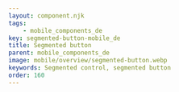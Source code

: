 ```yaml
---
layout: component.njk
tags: 
    - mobile_components_de
key: segmented-button-mobile_de
title: Segmented button
parent: mobile_components_de
image: mobile/overview/segmented-button.webp
keywords: Segmented control, segmented button
order: 160
---
```



